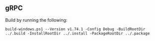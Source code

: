 ## gRPC

Build by running the following:

`build-windows.ps1 --Version v1.74.1 -Config Debug -BuildRootDir ../.build -InstallRootDir ../.install -PackageRootDir ../.package`